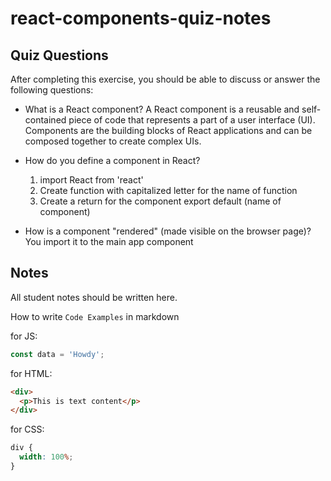 # react-components-quiz-notes

## Quiz Questions

After completing this exercise, you should be able to discuss or answer the following questions:

- What is a React component?
  A React component is a reusable and self-contained piece of code that represents a part of a user interface (UI). Components are the building blocks of React applications and can be composed together to create complex UIs.

- How do you define a component in React?

  1. import React from 'react'
  2. Create function with capitalized letter for the name of function
  3. Create a return for the component
     export default (name of component)

- How is a component "rendered" (made visible on the browser page)?
  You import it to the main app component

## Notes

All student notes should be written here.

How to write `Code Examples` in markdown

for JS:

```javascript
const data = 'Howdy';
```

for HTML:

```html
<div>
  <p>This is text content</p>
</div>
```

for CSS:

```css
div {
  width: 100%;
}
```
